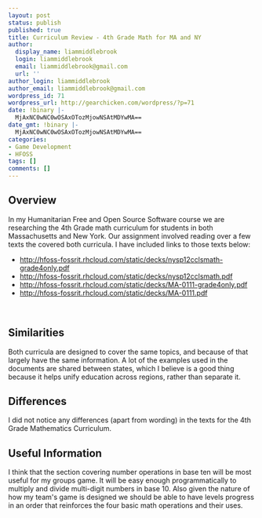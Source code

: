 ```yaml
---
layout: post
status: publish
published: true
title: Curriculum Review - 4th Grade Math for MA and NY
author:
  display_name: liammiddlebrook
  login: liammiddlebrook
  email: liammiddlebrook@gmail.com
  url: ''
author_login: liammiddlebrook
author_email: liammiddlebrook@gmail.com
wordpress_id: 71
wordpress_url: http://gearchicken.com/wordpress/?p=71
date: !binary |-
  MjAxNC0wNC0wOSAxOTozMjowNSAtMDYwMA==
date_gmt: !binary |-
  MjAxNC0wNC0wOSAxOTozMjowNSAtMDYwMA==
categories:
- Game Development
- HFOSS
tags: []
comments: []
---
```

<h2>Overview</h2>
<p>In my Humanitarian Free and Open Source Software course we are researching the 4th Grade math curriculum for students in both Massachusetts and New York. Our assignment involved reading over a few texts the covered both curricula. I have included links to those texts below:</p>
<ul>
<li><a href="http://hfoss-fossrit.rhcloud.com/static/decks/nysp12cclsmath-grade4only.pdf" rel="noreferrer">http://hfoss-fossrit.rhcloud.com/static/decks/nysp12cclsmath-grade4only.pdf</a></li>
<li><a href="http://hfoss-fossrit.rhcloud.com/static/decks/nysp12cclsmath.pdf" rel="noreferrer">http://hfoss-fossrit.rhcloud.com/static/decks/nysp12cclsmath.pdf</a></li>
<li><a href="http://hfoss-fossrit.rhcloud.com/static/decks/MA-0111-grade4only.pdf" rel="noreferrer">http://hfoss-fossrit.rhcloud.com/static/decks/MA-0111-grade4only.pdf</a></li>
<li><a href="http://hfoss-fossrit.rhcloud.com/static/decks/MA-0111.pdf" rel="noreferrer">http://hfoss-fossrit.rhcloud.com/static/decks/MA-0111.pdf</a></li>
</ul>
<p>&nbsp;</p>
<h2>Similarities</h2>
<p>Both curricula are designed to cover the same topics, and because of that largely have the same information. A lot of the examples used in the documents are shared between states, which I believe is a good thing because it helps unify education across regions, rather than separate it.</p>
<h2>Differences</h2>
<p>I did not notice any differences (apart from wording) in the texts for the 4th Grade Mathematics Curriculum.</p>
<h2>Useful Information</h2>
<p>I think that the section covering number operations in base ten will be most useful for my groups game. It will be easy enough programmatically to multiply and divide multi-digit numbers in base 10. Also given the nature of how my team's game is designed we should be able to have levels progress in an order that reinforces the four basic math operations and their uses.</p>
